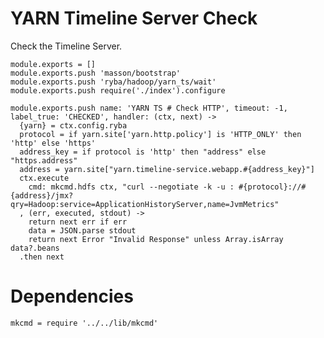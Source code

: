
# YARN Timeline Server Check

Check the Timeline Server.

    module.exports = []
    module.exports.push 'masson/bootstrap'
    module.exports.push 'ryba/hadoop/yarn_ts/wait'
    module.exports.push require('./index').configure

    module.exports.push name: 'YARN TS # Check HTTP', timeout: -1, label_true: 'CHECKED', handler: (ctx, next) ->
      {yarn} = ctx.config.ryba
      protocol = if yarn.site['yarn.http.policy'] is 'HTTP_ONLY' then 'http' else 'https'
      address_key = if protocol is 'http' then "address" else "https.address"
      address = yarn.site["yarn.timeline-service.webapp.#{address_key}"]
      ctx.execute
        cmd: mkcmd.hdfs ctx, "curl --negotiate -k -u : #{protocol}://#{address}/jmx?qry=Hadoop:service=ApplicationHistoryServer,name=JvmMetrics"
      , (err, executed, stdout) ->
        return next err if err
        data = JSON.parse stdout
        return next Error "Invalid Response" unless Array.isArray data?.beans
      .then next

# Dependencies

    mkcmd = require '../../lib/mkcmd'